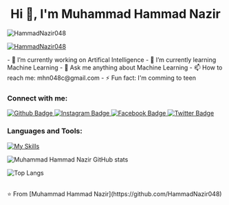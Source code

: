  <h1 align="center">Hi 👋, I'm Muhammad Hammad Nazir</h1>
<p align="left"> <img src="https://komarev.com/ghpvc/?username=HammadNazir048&label=Profile%20views&color=0e75b6&style=flat" alt="HammadNazir048" /> </p>

<p align="left"> <a href="https://github.com/ryo-ma/github-profile-trophy"><img src="https://github-profile-trophy.vercel.app/?username=HammadNazir048" alt="HammadNazir048" /></a> </p>
- 🔭 I’m currently working on Artifical Intelligence
- 🌱 I’m currently learning Machine Learning
- 💬 Ask me anything about Machine Learning
- 📫 How to reach me: mhn048c@gmail.com
- ⚡ Fun fact: I'm comming to teen
  
### Connect with me:
<div id="badges">
  <a href="https://github.com/HammadNazir048">
    <img src="https://img.shields.io/badge/Github-white?style=for-the-badge&logo=Github&logoColor=black" alt="Github Badge"/>
  </a>
   <a href="https://instagram.com/m_hammad.nazir?igshid=ZDdkNTZiNTM=">
    <img src="https://img.shields.io/badge/Instagram-purple?style=for-the-badge&logo=instagram&logoColor=white" alt="Instagram Badge"/>
  </a>
   <a href="https://web.facebook.com/profile.php?id=100075450687179">
    <img src="https://img.shields.io/badge/Facebook-blue?style=for-the-badge&logo=facebook&logoColor=white" alt="Facebook Badge"/>
  </a>
   <a href="https://twitter.com/Hammad048?t=1BOPGAL7KUjnLByoNE9yDQ&s=09">
    <img src="https://img.shields.io/badge/Twitter-blue?style=for-the-badge&logo=twitter&logoColor=white" alt="Twitter Badge"/>
  </a>
</div>

### Languages and Tools:
[![My Skills](https://skillicons.dev/icons?i=html,css,js,ts,react,nodejs,python,flask,tensorflow,anaconda,heroku,matlab,mongodb,nextjs,tailwind,bootstrap,rust,dotnet,django,gcp,azure,github,git,postman,webflow&perline=5)](https://skillicons.dev)

![Muhammad Hammad Nazir GitHub stats](https://github-readme-stats.vercel.app/api?username=HammadNazir048&show_icons=true&theme=dark)

![Top Langs](https://github-readme-stats.vercel.app/api/top-langs/?username=HammadNazir048&theme=dark)


<br>
⭐️ From [Muhammad Hammad Nazir](https://github.com/HammadNazir048)
